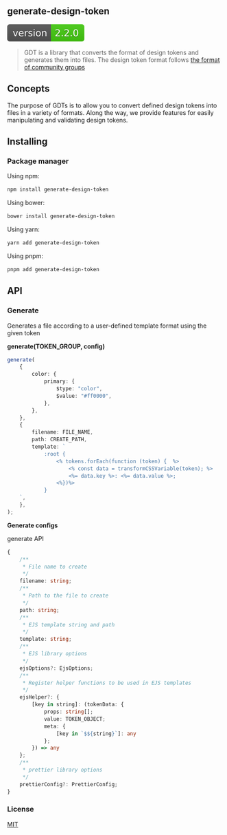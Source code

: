 ## generate-design-token

![version](./packages/generate-design-token/assets/version.svg)

> GDT is a library that converts the format of design tokens and generates them into files. The design token format follows [the format of community groups](https://www.w3.org/community/design-tokens/)

## Concepts

The purpose of GDTs is to allow you to convert defined design tokens into files in a variety of formats. Along the way, we provide features for easily manipulating and validating design tokens.

## Installing

### Package manager

Using npm:

```bash
npm install generate-design-token
```

Using bower:

```bash
bower install generate-design-token
```

Using yarn:

```bash
yarn add generate-design-token
```

Using pnpm:

```bash
pnpm add generate-design-token
```

## API

### Generate

Generates a file according to a user-defined template format using the given token

**generate(TOKEN_GROUP, config)**

```typescript
generate(
	{
		color: {
			primary: {
				$type: "color",
				$value: "#ff0000",
			},
		},
	},
	{
		filename: FILE_NAME,
		path: CREATE_PATH,
		template: `
			:root {
				<% tokens.forEach(function (token) {  %>
					<% const data = transformCSSVariable(token); %>
					<%= data.key %>: <%= data.value %>;
				<%})%>
			}
	`,
	},
);
```

**Generate configs**

generate API

```typescript
{
	/**
	 * File name to create
	 */
	filename: string;
	/**
	 * Path to the file to create
	 */
	path: string;
	/**
	 * EJS template string and path
	 */
	template: string;
	/**
	 * EJS library options
	 */
	ejsOptions?: EjsOptions;
	/**
	 * Register helper functions to be used in EJS templates
	 */
	ejsHelper?: {
		[key in string]: (tokenData: {
			props: string[];
			value: TOKEN_OBJECT;
			meta: {
				[key in `$${string}`]: any
			};
		}) => any
	};
	/**
	 * prettier library options
	 */
	prettierConfig?: PrettierConfig;
}
```

### License

[MIT](./LICENSE.md)
